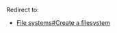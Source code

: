 Redirect to:

*   [File systems#Create a filesystem](/index.php?title=File_systems&redirect=no#Create_a_filesystem "File systems")